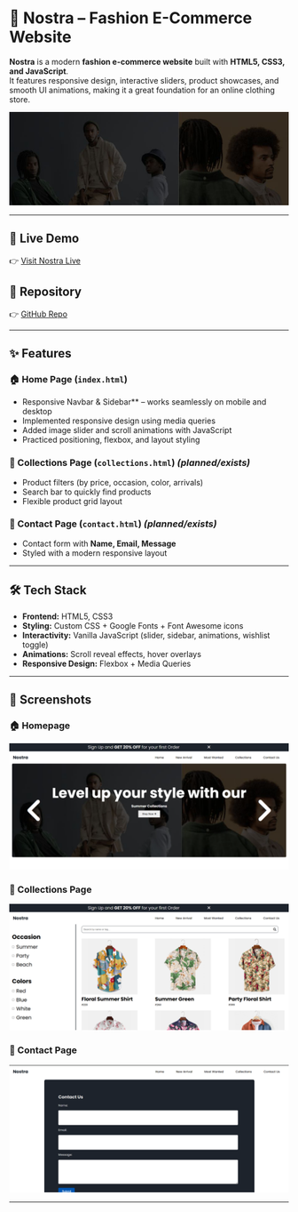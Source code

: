 # 👗 Nostra – Fashion E-Commerce Website

**Nostra** is a modern **fashion e-commerce website** built with **HTML5, CSS3, and JavaScript**.  
It features responsive design, interactive sliders, product showcases, and smooth UI animations, making it a great foundation for an online clothing store.  

![Nostra Banner](./images/others/slider-one.jpg)   

---

## 🔗 Live Demo  
👉 [Visit Nostra Live](https://srinithish-dev-lab.github.io/Nostra-E-commerce/index.html)  

## 📂 Repository  
👉 [GitHub Repo](https://github.com/Srinithish-dev-lab/Nostra-E-commerce)  

---

## ✨ Features

### 🏠 Home Page (`index.html`)
- Responsive Navbar & Sidebar** – works seamlessly on mobile and desktop  
- Implemented responsive design using media queries
- Added image slider and scroll animations with JavaScript
- Practiced positioning, flexbox, and layout styling

### 📂 Collections Page (`collections.html`) *(planned/exists)*
- Product filters (by price, occasion, color, arrivals)  
- Search bar to quickly find products  
- Flexible product grid layout  

### 📩 Contact Page (`contact.html`) *(planned/exists)*
- Contact form with **Name, Email, Message**  
- Styled with a modern responsive layout  

---

## 🛠️ Tech Stack

- **Frontend:** HTML5, CSS3  
- **Styling:** Custom CSS + Google Fonts + Font Awesome icons  
- **Interactivity:** Vanilla JavaScript (slider, sidebar, animations, wishlist toggle)  
- **Animations:** Scroll reveal effects, hover overlays  
- **Responsive Design:** Flexbox + Media Queries  

---

## 📸 Screenshots

### 🏠 Homepage
![Homepage](./screenshots/home.png)

### 🛒 Collections Page
![Collections](./screenshots/collections.png)

### 📩 Contact Page
![Contact](./screenshots/contact.png)


---



